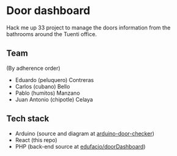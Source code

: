 # Door dashboard

Hack me up 33 project to manage the doors information from the bathrooms around the Tuenti office.

## Team

(By adherence order)

* Eduardo (peluquero) Contreras
* Carlos (cubano) Bello
* Pablo (humitos) Manzano
* Juan Antonio (chipotle) Celaya 

## Tech stack
 
* Arduino (source and diagram at [arduino-door-checker](./arduino-door-checker))
* React (this repo)
* PHP (back-end source at [edufacio/doorDashboard](https://github.com/edufacio/doorDashboard))
